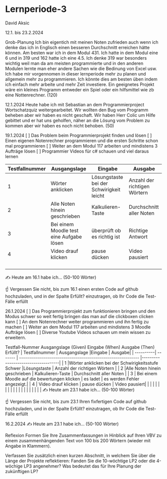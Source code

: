 # Lernperiode-3

David Aksic

12.1. bis 23.2.2024

Grob-Planung
Ich bin eigentich mit meinen Noten zufrieden auch wenn ich denke das ich in Englisch einen besseren Durchschnitt erreichen hätte können. Am besten war ich in dem Modul 431. Ich hatte in dem Modul eine 6 und in 319 und 162 hatte ich eine 4.5. Ich denke 319 war besonders wichtig weil man da am meisten programmierte und in den anderen Modulen lernte man eher andere Sachen wie die Bedinung von Excel usw. Ich habe mir vorgennomen in dieser lernperiode mehr zu planen und allgemein mehr zu programmieren. Ich könnte dies am besten üben indem ich einfach mehr arbeite und mehr Zeit investiere. Ein geeignetes Projekt wäre ein kleines Programm entweder ein Spiel oder ein hilfsmittel wie zb eine Nottenrechner. (120)

12.1.2024
Heute habe ich mit Sebastian an dem Programmierproject Wortschatzquiz weitergearbeitet. Wir wollten den Bug vom Programm beheben aber wir haben es nicht geschaft. Wir haben Herr Colic um Hilfe gebittet und er hat uns geholfen, näher an die Lösung vom Problem zu kommen aber wir haben es noch nicht behoben. (50)

19.1.2024
[ ] Das Problem beim Programmierprojekt finden und lösen
[ ] Einen eigenen Notenrechner programmieren und die ersten Schritte schon mal programmieren
[ ] Weiter an dem Modul 117 arbeiten und mindistens 3 Aufträge lösen
[ ] Programmier Videos für c# schauen und viel daraus lernen

| Testfallnummer    | Ausgangslage |Eingabe                                             | Ausgabe|
| ----------| ------- | ------------------------------------------------------------ |------------------------------------|
|     1      |Wörter anklicken |Lösungstaste bei der Schwirigkeit leicht | Anzahl der richtigen Wörtern |
|    2   |Alle Noten hinein geschrieben   |       Kalkulieren-Taste                                                   | Durchschnitt aller Noten |
|   3   | Bei einem Moodle test eine Aufgabe lösen   |          überprüft ob es richtig ist                                                 | Richtige Antwort|
|   4   |  Video drauf klicken | pause dücken  | Video pausiert|
|     |    |  |   |
|       |    |   |   |
|      |    | |   |
|    |  |  |
✍️ Heute am 16.1 habe ich... (50-100 Wörter)

☝️ Vergessen Sie nicht, bis zum 16.1 einen ersten Code auf github hochzuladen, und in der Spalte Erfüllt? einzutragen, ob Ihr Code die Test-Fälle erfüllt

26.1.2024
[ ] Das Programmierprojekt zum funktionieren bringen und den Modus schwer so weit fertig bringen das man auf die clickboxen clicken kann
[ ] An dem Notenrechner weiter programmieren und ihn fertig zu machen
[ ] Weiter an dem Modul 117 arbeiten und mindistens 3 Moodle Aufträge lösen
[ ] Diverse Youtube Videos schauen um mein wissen zu erweitern.

Testfall-Nummer	Ausgangslage (Given)	Eingabe (When)	Ausgabe (Then)	Erfüllt?
| Testfallnummer    | Ausgangslage |Eingabe                                             | Ausgabe|
| ----------| ------- | ------------------------------------------------------------ |------------------------------------|
|     1      |Wörter anklicken bei der Schwirigkeitsstufe Schwer |Lösungstaste | Anzahl der richtigen Wörtern |
|    2   |Alle Noten hinein geschrieben   |       Kalkulieren-Taste                                                   | Durchschnitt aller Noten |
|   3   | Bei einem Moodle auf die bewertungen klicken  |         es ladet                                             | es werden Fehler angezeigt.|
|   4   |  Video drauf klicken | pause dücken  | Video pausiert|
|     |    |  |   |
|       |    |   |   |
|      |    | |   |
|    |  |  |
✍️ Heute am 23.1 habe ich... (50-100 Wörter)

☝️ Vergessen Sie nicht, bis zum 23.1 Ihren fixfertigen Code auf github hochzuladen, und in der Spalte Erfüllt? einzutragen, ob Ihr Code die Test-Fälle erfüllt

16.2.2024
✍️ Heute am 23.1 habe ich... (50-100 Wörter)

Reflexion
Formen Sie Ihre Zusammenfassungen in Hinblick auf Ihren VBV zu einem zusammenhängenden Text von 100 bis 200 Wörtern (wieder mit Angabe in Klammern).

Verfassen Sie zusätzlich einen kurzen Abschnitt, in welchem Sie über die Länge der Projekte reflektieren: Fanden Sie die 10-wöchtige LP2 oder die 4-wöchige LP3 angenehmer? Was bedeutet das für Ihre Planung der zukünftigen LP?
